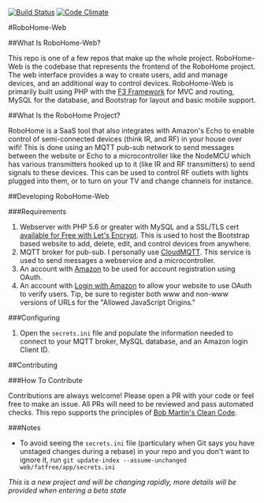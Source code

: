[![Build Status](https://travis-ci.org/dbudwin/RoboHome-Web.svg?branch=master)](https://travis-ci.org/dbudwin/RoboHome-Web)
[![Code Climate](https://codeclimate.com/github/dbudwin/RoboHome/badges/gpa.svg)](https://codeclimate.com/github/dbudwin/RoboHome)

#RoboHome-Web

##What Is RoboHome-Web?

This repo is one of a few repos that make up the whole project.  RoboHome-Web is the codebase that represents the frontend of the RoboHome project.  The web interface provides a way to create users, add and manage devices, and an additional way to control devices.  RoboHome-Web is primarily built using PHP with the [F3 Framework](https://fatfreeframework.com/home) for MVC and routing, MySQL for the database, and Bootstrap for layout and basic mobile support.

##What Is the RoboHome Project?

RoboHome is a SaaS tool that also integrates with Amazon's Echo to enable control of semi-connected devices (think IR, and RF) in your house over wifi! This is done using an MQTT pub-sub network to send messages between the website or Echo to a microcontroller like the NodeMCU which has various transmitters hooked up to it (like IR and RF transmitters) to send signals to these devices. This can be used to control RF outlets with lights plugged into them, or to turn on your TV and change channels for instance.

##Developing RoboHome-Web

###Requirements

1. Webserver with PHP 5.6 or greater with MySQL and a SSL/TLS cert [available for Free with Let's Encrypt](https://www.letsencrypt.org/). This is used to host the Bootstrap based website to add, delete, edit, and control devices from anywhere.
2. MQTT broker for pub-sub. I personally use [CloudMQTT](https://www.cloudmqtt.com/). This service is used to send messages a webservice and a microcontroller.
3. An account with [Amazon](https://www.amazon.com/) to be used for account registration using OAuth.
4. An account with [Login with Amazon](https://login.amazon.com/) to allow your website to use OAuth to verify users.  Tip, be sure to register both www and non-www versions of URLs for the "Allowed JavaScript Origins."

###Configuring

1. Open the `secrets.ini` file and populate the information needed to connect to your MQTT broker, MySQL database, and an Amazon login Client ID.

##Contributing

###How To Contribute

Contributions are always welcome!  Please open a PR with your code or feel free to make an issue.  All PRs will need to be reviewed and pass automated checks.  This repo supports the principles of [Bob Martin's Clean Code](http://www.goodreads.com/book/show/3735293-clean-code).

###Notes

- To avoid seeing the `secrets.ini` file (particulary when Git says you have unstaged changes during a rebase) in your repo and you don't want to ignore it, run `git update-index --assume-unchanged web/fatfree/app/secrets.ini`

*This is a new project and will be changing rapidly, more details will be provided when entering a beta state*
